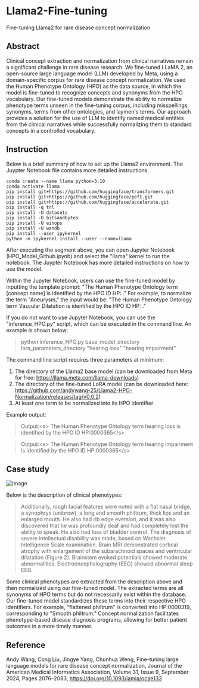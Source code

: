 # Llama2-Fine-tuning
Fine-tuning Llama2 for rare disease concept normalization

## Abstract
Clinical concept extraction and normalization from clinical narratives remain a significant challenge in rare disease research. We fine-tuned LLaMA 2, an open-source large language model (LLM) developed by Meta, using a domain-specific corpus for rare disease concept normalization. We used the Human Phenotype Ontology (HPO) as the data source, in which the model is fine-tuned to recognize concepts and synonyms from the HPO vocabulary. Our fine-tuned models demonstrate the ability to normalize phenotype terms unseen in the fine-tuning corpus, including misspellings, synonyms, terms from other ontologies, and laymen's terms. Our approach provides a solution for the use of LLM to identify named medical entities from the clinical narratives while successfully normalizing them to standard concepts in a controlled vocabulary.

## Instruction

Below is a brief summary of how to set up the Llama2 environment. The Juypter Notebook file contains more detailed instructions. 

```
conda create --name llama python=3.10
conda activate llama
pip install git+https://github.com/huggingface/transformers.git
pip install git+https://github.com/huggingface/peft.git
pip install git+https://github.com/huggingface/accelerate.git
pip install -q trl
pip install -U datasets
pip install -U bitsandbytes
pip install -U einops
pip install -U wandb
pip install --user ipykernel
python -m ipykernel install --user --name=llama
```

After executing the segment above, you can open Jupyter Notebook (HPO_Model_Github.ipynb) and select the "llama" kernel to run the notebook. The Juypter Notebook has more detailed instructions on how to use the model. 

Within the Jupyter Notebook, users can use the fine-tuned model by inputting the template prompt: "The Human Phenotype Ontology term [concept name] is identified by the HPO ID HP: ." For example, to normalize the term "Aneurysm," the input would be: "The Human Phenotype Ontology term Vascular Dilatation is identified by the HPO ID HP: ."


If you do not want to use Jupyter Notebook, you can use the "inference_HPO.py" script, which can be executed in the command line. An example is shown below: 
> python inference_HPO.py base_model_directory lora_parameters_directory "hearing loss" "hearing impairment"

The command line script requires three parameters at minimum:
1. The directory of the Llama2 base model (can be downloaded from Meta for free: https://llama.meta.com/llama-downloads)
2. The directory of the fine-tuned LoRA model (can be downloaded here: https://github.com/andywang-25/Llama2-HPO-Normalization/releases/tag/v0.0.2)
3. At least one term to be normalized into its HPO identifier 

Example output: 
> Output:\<s\> The Human Phenotype Ontology term hearing loss is identified by the HPO ID HP:0000365\</s\>

> Output:\<s\> The Human Phenotype Ontology term hearing impairment is identified by the HPO ID HP:0000365\</s\>

## Case study


![image](https://github.com/andywang-25/Llama2-HPO-Normalization/assets/112890888/3a28109e-5c54-4a37-b7a5-0a9b3ab77d16)

Below is the description of clinical phenotypes:

> Additionally, rough facial features were noted with a flat nasal bridge, a synophrys (unibrow), a long and smooth philtrum, thick lips and an enlarged mouth. He also had rib edge eversion, and it was also discovered that he was profoundly deaf and had completely lost the ability to speak. He also had loss of bladder control. The diagnosis of severe intellectual disability was made, based on Wechsler Intelligence Scale examination. Brain MRI demonstrated cortical atrophy with enlargement of the subarachnoid spaces and ventricular dilatation (Figure 2). Brainstem evoked potentials showed moderate abnormalities. Electroencephalography (EEG) showed abnormal sleep EEG.

Some clinical phenotypes are extracted from the description above and then normalized using our fine-tuned model. The extracted terms are all synonyms of HPO terms but do not necessarily exist within the database. Our fine-tuned model standardizes these terms into their respective HPO identifiers. For example, "flattened philtrum" is converted into HP:0000319, corresponding to "Smooth philtrum." Concept normalization facilitates phenotype-based disease diagnosis programs, allowing for better patient outcomes in a more timely manner. 
 

## Reference

Andy Wang, Cong Liu, Jingye Yang, Chunhua Weng, Fine-tuning large language models for rare disease concept normalization, Journal of the American Medical Informatics Association, Volume 31, Issue 9, September 2024, Pages 2076–2083, https://doi.org/10.1093/jamia/ocae133
